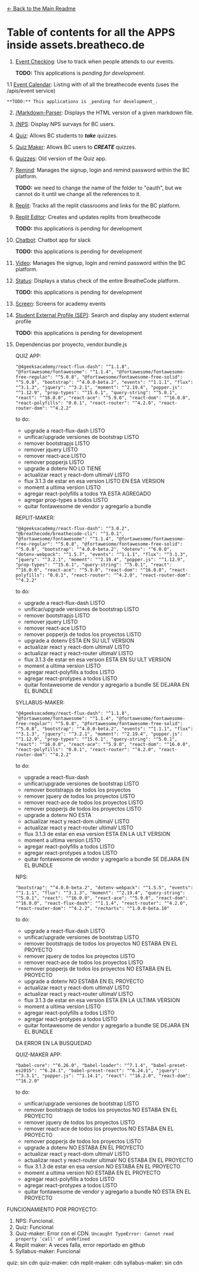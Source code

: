 [<- Back to the Main Readme](../docs/README.md)

# Table of contents for all the APPS inside assets.breatheco.de

1. [Event Checking](../apps/event-checkin/README.md):
Use to track when people attends to our events.

    **TODO:** This applications is _pending for development_.
    
1.1 [Event Calendar](../apps/event-calendar/README.md):
Listing with of all the breathecode events (uses the /apis/event service)

    **TODO:** This applications is _pending for development_.

2. [/Markdown-Parser](../apps/markdown-parser/README.md):
Displays the HTML version of a given markdown file.

3. [/NPS](../apps/nps/README.md):
Display NPS survays for BC users.

4. [Quiz](../apps/quiz/README.md):
Allows BC students to ***take*** quizzes.

4. [Quiz Maker](../apps/quiz-maker/README.md):
Allows BC users to ***CREATE*** quizzes.

5. [Quizzes](../apps/quizzes/README.md):
Old version of the Quiz app.

6. [Remind](../apps/remind/README.md):
Manages the signup, login and remind password within the BC platform.

    **TODO:** we need to change the name of the folder to "oauth", but we cannot do it until we change all the references to it. 

7. [Replit](../apps/replit/README.md):
Tracks all the replit classrooms and links for the BC platform.

8. [Replit Editor](../apps/replit-editor/README.md):
Creates and updates replits from breathecode

    **TODO:** this applications is pending for development

9. [Chatbot](../apps/chatbot/README.md):
Chatbot app for slack

    **TODO:** this applications is pending for development

10. [Video](../apps/video/README.md):
Manages the signup, login and remind password within the BC platform.

11. [Status](../apps/status/README.md):
Displays a status check of the entire BreatheCode platform.

    **TODO:** this applications is pending for development

10. [Screen](../apps/screen/README.md):
Screens for academy events

11. [Student External Profile (SEP)](../apps/sep/README.md):
Search and display any student external profile

    **TODO:** this applications is pending for development

12. Dependencias por proyecto, vendor.bundle.js

    QUIZ APP:

    ``"@4geeksacademy/react-flux-dash": "^1.1.8",
    "@fortawesome/fontawesome": "^1.1.4",
    "@fortawesome/fontawesome-free-regular": "^5.0.8",
    "@fortawesome/fontawesome-free-solid": "^5.0.8",
    "bootstrap": "^4.0.0-beta.2",
    "events": "^1.1.1",
    "flux": "^3.1.3",
    "jquery": "^3.2.1",
    "moment": "^2.19.4",
    "popper.js": "^1.12.9",
    "prop-types": "^15.6.1",
    "query-string": "^5.0.1",
    "react": "^16.0.0",
    "react-ace": "^5.9.0",
    "react-dom": "^16.0.0",
    "react-polyfills": "0.0.1",
    "react-router": "^4.2.0",
    "react-router-dom": "^4.2.2"``

    to do:
    * upgrade a react-flux-dash LISTO
    * unificar/upgrade versiones de bootstrap LISTO
    * remover bootstrapjs LISTO
    * remover jquery LISTO
    * remover react-ace LISTO
    * remover popperjs LISTO
    * upgrade a dotenv NO LO TIENE
    * actualizar react y react-dom ultimaV LISTO
    * flux 3.1.3 de estar en esa version LISTO EN ESA VERSION
    * moment a ultima version LISTO
    * agregar react-polyfills a todos YA ESTA AGREGADO
    * agregar prop-types a todos LISTO
    - quitar fontawesome de vendor y agregarlo a bundle

    REPLIT-MAKER:

    ``"@4geeksacademy/react-flux-dash": "^3.0.2",
    "@breathecode/breathecode-cli": "^1.0.1",
    "@fortawesome/fontawesome": "^1.1.4",
    "@fortawesome/fontawesome-free-regular": "^5.0.8",
    "@fortawesome/fontawesome-free-solid": "^5.0.8",
    "bootstrap": "^4.0.0-beta.2",
    "dotenv": "^6.0.0",
    "dotenv-webpack": "^1.5.7",
    "events": "^1.1.1",
    "flux": "^3.1.3",
    "jquery": "^3.2.1",
    "moment": "^2.19.4",
    "popper.js": "^1.12.9",
    "prop-types": "^15.6.1",
    "query-string": "^5.0.1",
    "react": "^16.0.0",
    "react-ace": "^5.9.0",
    "react-dom": "^16.0.0",
    "react-polyfills": "0.0.1",
    "react-router": "^4.2.0",
    "react-router-dom": "^4.2.2"``

    to do:
    * upgrade a react-flux-dash LISTO
    * unificar/upgrade versiones de bootstrap LISTO
    * remover bootstrapjs LISTO
    * remover jquery LISTO
    * remover react-ace LISTO
    * remover popperjs de todos los proyectos LISTO
    * upgrade a dotenv ESTA EN SU ULT VERSION
    * actualizar react y react-dom ultimaV LISTO
    * actualizar react y react-router ultimaV LISTO
    * flux 3.1.3 de estar en esa version ESTA EN SU ULT VERSION
    * moment a ultima version LISTO
    * agregar react-polyfills a todos LISTO
    * agregar react-protypes a todos LISTO
    * quitar fontawesome de vendor y agregarlo a bundle SE DEJARA EN EL BUNDLE

    SYLLABUS-MAKER:

    ``"@4geeksacademy/react-flux-dash": "^1.1.8",
    "@fortawesome/fontawesome": "^1.1.4",
    "@fortawesome/fontawesome-free-regular": "^5.0.8",
    "@fortawesome/fontawesome-free-solid": "^5.0.8",
    "bootstrap": "^4.0.0-beta.2",
    "events": "^1.1.1",
    "flux": "^3.1.3",
    "jquery": "^3.2.1",
    "moment": "^2.19.4",
    "popper.js": "^1.12.9",
    "prop-types": "^15.6.1",
    "query-string": "^5.0.1",
    "react": "^16.0.0",
    "react-ace": "^5.9.0",
    "react-dom": "^16.0.0",
    "react-polyfills": "0.0.1",
    "react-router": "^4.2.0",
    "react-router-dom": "^4.2.2"``

    to do:
    * upgrade a react-flux-dash
    * unificar/upgrade versiones de bootstrap LISTO
    * remover bootstrapjs de todos los proyectos
    * remover jquery de todos los proyectos LISTO
    * remover react-ace de todos los proyectos LISTO
    * remover popperjs de todos los proyectos LISTO
    * upgrade a dotenv NO ESTA
    * actualizar react y react-dom ultimaV LISTO
    * actualizar react y react-router ultimaV LISTO
    * flux 3.1.3 de estar en esa version ESTA EN LA ULT VERSION
    * moment a ultima version LISTO
    * agregar react-polyfills a todos LISTO
    * agregar react-protypes a todos LISTO
    * quitar fontawesome de vendor y agregarlo a bundle SE DEJARA EN EL BUNDLE

    NPS:
    
    ``"bootstrap": "^4.0.0-beta.2",
    "dotenv-webpack": "^1.5.5",
    "events": "^1.1.1",
    "flux": "^3.1.3",
    "moment": "^2.19.4",
    "query-string": "^5.0.1",
    "react": "^16.0.0",
    "react-ace": "^5.9.0",
    "react-dom": "^16.0.0",
    "react-flux-dash": "^1.1.4",
    "react-router": "^4.2.0",
    "react-router-dom": "^4.2.2",
    "recharts": "^1.0.0-beta.10"``

    to do:
    * upgrade a react-flux-dash LISTO
    * unificar/upgrade versiones de bootstrap LISTO
    * remover bootstrapjs de todos los proyectos NO ESTABA EN EL PROYECTO
    * remover jquery de todos los proyectos LISTO
    * remover react-ace de todos los proyectos LISTO
    * remover popperjs de todos los proyectos NO ESTABA EN EL PROYECTO
    * upgrade a dotenv NO ESTABA EN EL PROYECTO
    * actualizar react y react-dom ultimaV LISTO
    * actualizar react y react-router ultimaV LISTO
    * flux 3.1.3 de estar en esa version ESTA EN LA ULTIMA VERSION
    * moment a ultima version LISTO
    * agregar react-polyfills a todos LISTO
    * agregar react-protypes a todos LISTO
    * quitar fontawesome de vendor y agregarlo a bundle SE DEJARA EN EL BUNDLE
    
    DA ERROR EN LA BUSQUEDAD

    QUIZ-MAKER APP:

    ``"babel-core": "^6.26.0",
    "babel-loader": "^7.1.4",
    "babel-preset-es2015": "^6.24.1",
    "babel-preset-react": "^6.24.1",
    "jquery": "^3.3.1",
    "popper.js": "^1.14.1",
    "react": "^16.2.0",
    "react-dom": "^16.2.0"``

    to do:
    * unificar/upgrade versiones de bootstrap LISTO
    * remover bootstrapjs de todos los proyectos NO ESTABA EN EL PROYECTO
    * remover jquery de todos los proyectos LISTO
    * remover react-ace de todos los proyectos NO ESTABA EN EL PROYECTO
    * remover popperjs de todos los proyectos LISTO
    * upgrade a dotenv NO ESTABA EN EL PROYECTO
    * actualizar react y react-dom ultimaV LISTO
    * actualizar react y react-router ultimaV NO ESTABA EN EL PROYECTO
    * flux 3.1.3 de estar en esa version NO ESTABA EN EL PROYECTO
    * moment a ultima version NO ESTABA EN EL PROYECTO
    * agregar react-polyfills a todos LISTO
    * agregar react-protypes a todos LISTO
    * quitar fontawesome de vendor y agregarlo a bundle NO ESTA EN EL PROYECTO


FUNCIONAMIENTO POR PROYECTO:

1) NPS: Funcional.
2) Quiz: Funcional
3) Quiz-maker: Error con el CDN. ```Uncaught TypeError: Cannot read property 'call' of undefined```
4) Replit maker: A veces falla, error reportado en github
5) Syllabus-maker: Funcional




quiz: sin cdn
quiz-maker: cdn
replit-maker: cdn
syllabus-maker: sin cdn